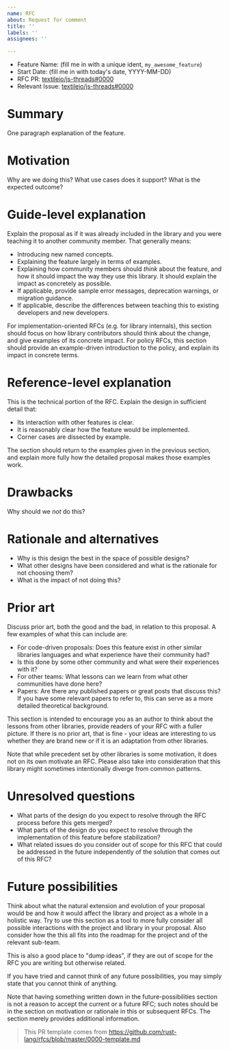 ```yaml
---
name: RFC
about: Request for comment
title: ''
labels: ''
assignees: ''

---
```


- Feature Name: (fill me in with a unique ident, `my_awesome_feature`)
- Start Date: (fill me in with today's date, YYYY-MM-DD)
- RFC PR: [textileio/js-threads#0000](https://github.com/textileio/js-threads/pull)
- Relevant Issue: [textileio/js-threads#0000](https://github.com/textileio/js-threads/issue)

# Summary
[summary]: #summary

One paragraph explanation of the feature.

# Motivation
[motivation]: #motivation

Why are we doing this? What use cases does it support? What is the expected outcome?

# Guide-level explanation
[guide-level-explanation]: #guide-level-explanation

Explain the proposal as if it was already included in the library and you were teaching it to another community member. That generally means:

- Introducing new named concepts.
- Explaining the feature largely in terms of examples.
- Explaining how community members should *think* about the feature, and how it should impact the way they use this library. It should explain the impact as concretely as possible.
- If applicable, provide sample error messages, deprecation warnings, or migration guidance.
- If applicable, describe the differences between teaching this to existing developers and new developers.

For implementation-oriented RFCs (e.g. for library internals), this section should focus on how library contributors should think about the change, and give examples of its concrete impact. For policy RFCs, this section should provide an example-driven introduction to the policy, and explain its impact in concrete terms.

# Reference-level explanation
[reference-level-explanation]: #reference-level-explanation

This is the technical portion of the RFC. Explain the design in sufficient detail that:

- Its interaction with other features is clear.
- It is reasonably clear how the feature would be implemented.
- Corner cases are dissected by example.

The section should return to the examples given in the previous section, and explain more fully how the detailed proposal makes those examples work.

# Drawbacks
[drawbacks]: #drawbacks

Why should we *not* do this?

# Rationale and alternatives
[rationale-and-alternatives]: #rationale-and-alternatives

- Why is this design the best in the space of possible designs?
- What other designs have been considered and what is the rationale for not choosing them?
- What is the impact of not doing this?

# Prior art
[prior-art]: #prior-art

Discuss prior art, both the good and the bad, in relation to this proposal.
A few examples of what this can include are:

- For code-driven proposals: Does this feature exist in other similar libraries languages and what experience have their community had?
- Is this done by some other community and what were their experiences with it?
- For other teams: What lessons can we learn from what other communities have done here?
- Papers: Are there any published papers or great posts that discuss this? If you have some relevant papers to refer to, this can serve as a more detailed theoretical background.

This section is intended to encourage you as an author to think about the lessons from other libraries, provide readers of your RFC with a fuller picture.
If there is no prior art, that is fine - your ideas are interesting to us whether they are brand new or if it is an adaptation from other libraries.

Note that while precedent set by other libraries is some motivation, it does not on its own motivate an RFC.
Please also take into consideration that this library might sometimes intentionally diverge from common patterns.

# Unresolved questions
[unresolved-questions]: #unresolved-questions

- What parts of the design do you expect to resolve through the RFC process before this gets merged?
- What parts of the design do you expect to resolve through the implementation of this feature before stabilization?
- What related issues do you consider out of scope for this RFC that could be addressed in the future independently of the solution that comes out of this RFC?

# Future possibilities
[future-possibilities]: #future-possibilities

Think about what the natural extension and evolution of your proposal would
be and how it would affect the library and project as a whole in a holistic
way. Try to use this section as a tool to more fully consider all possible
interactions with the project and library in your proposal.
Also consider how the this all fits into the roadmap for the project
and of the relevant sub-team.

This is also a good place to "dump ideas", if they are out of scope for the
RFC you are writing but otherwise related.

If you have tried and cannot think of any future possibilities,
you may simply state that you cannot think of anything.

Note that having something written down in the future-possibilities section
is not a reason to accept the current or a future RFC; such notes should be
in the section on motivation or rationale in this or subsequent RFCs.
The section merely provides additional information.

> This PR template comes from https://github.com/rust-lang/rfcs/blob/master/0000-template.md
